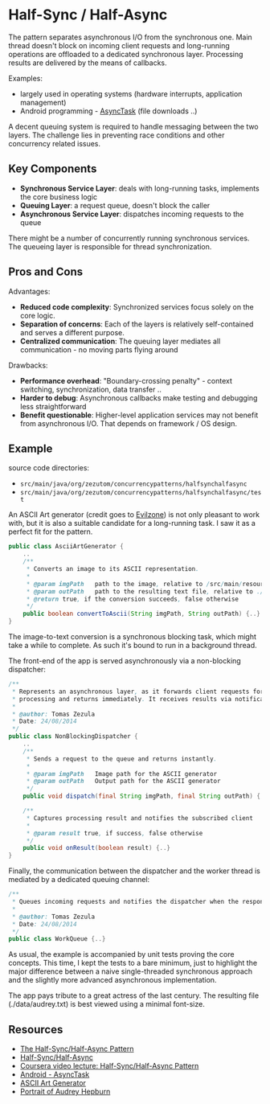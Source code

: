 # Half-Sync / Half-Async

The pattern separates asynchronous I/O from the synchronous one. Main thread doesn't block on incoming client requests and long-running operations are offloaded
to a dedicated synchronous layer. Processing results are delivered by the means of callbacks.

Examples:
- largely used in operating systems (hardware interrupts, application management)
- Android programming - [AsyncTask](http://developer.android.com/reference/android/os/AsyncTask.html) (file downloads ..)

A decent queuing system is required to handle messaging between the two layers. The challenge
lies in preventing race conditions and other concurrency related issues.

## Key Components
- __Synchronous Service Layer__: deals with long-running tasks, implements the core business logic
- __Queuing Layer__: a request queue, doesn't block the caller
- __Asynchronous Service Layer__: dispatches incoming requests to the queue

There might be a number of concurrently running synchronous services. The queueing layer
is responsible for thread synchronization.

## Pros and Cons
Advantages:
- __Reduced code complexity__: Synchronized services focus solely on the core logic.
- __Separation of concerns__: Each of the layers is relatively self-contained and serves a different purpose.
- __Centralized communication__: The queuing layer mediates all communication - no moving parts flying around


Drawbacks:
- __Performance overhead__: "Boundary-crossing penalty" - context switching, synchronization, data transfer ..
- __Harder to debug__: Asynchronous callbacks make testing and debugging less straightforward
- __Benefit questionable__: Higher-level application services may not benefit from asynchronous I/O. That depends on
framework / OS design.

## Example
source code directories:
- `src/main/java/org/zezutom/concurrencypatterns/halfsynchalfasync`
- `src/main/java/org/zezutom/concurrencypatterns/halfsynchalfasync/test`

An ASCII Art generator (credit goes to [Evilzone](https://evilzone.org/java/(java-code)image-to-ascii-art-generator))
is not only pleasant to work with, but it is also a suitable candidate for a long-running task. I saw it as a perfect
fit for the pattern.

```java
public class AsciiArtGenerator {
    ..
    /**
     * Converts an image to its ASCII representation.
     *
     * @param imgPath   path to the image, relative to /src/main/resources
     * @param outPath   path to the resulting text file, relative to ./data
     * @return true, if the conversion succeeds, false otherwise
     */
    public boolean convertToAscii(String imgPath, String outPath) {..}
}
```

The image-to-text conversion is a synchronous blocking task, which might take a while
to complete. As such it's bound to run in a background thread.

The front-end of the app is served asynchronously via a non-blocking dispatcher:

```java
/**
 * Represents an asynchronous layer, as it forwards client requests for further
 * processing and returns immediately. It receives results via notifications.
 *
 * @author: Tomas Zezula
 * Date: 24/08/2014
 */
public class NonBlockingDispatcher {
    ..
    /**
     * Sends a request to the queue and returns instantly.
     *
     * @param imgPath   Image path for the ASCII generator
     * @param outPath   Output path for the ASCII generator
     */
    public void dispatch(final String imgPath, final String outPath) {..}

    /**
     * Captures processing result and notifies the subscribed client
     *
     * @param result true, if success, false otherwise
     */
    public void onResult(boolean result) {..}
}
```

Finally, the communication between the dispatcher and the worker thread is mediated by a dedicated queuing channel:

```java
/**
 * Queues incoming requests and notifies the dispatcher when the response is ready.
 *
 * @author: Tomas Zezula
 * Date: 24/08/2014
 */
public class WorkQueue {..}
```

As usual, the example is accompanied by unit tests proving the core concepts. This time,
I kept the tests to a bare minimum, just to highlight the major difference between a naive
single-threaded synchronous approach and the slightly more advanced asynchronous implementation.

The app pays tribute to a great actress of the last century. The resulting file (./data/audrey.txt)
is best viewed using a minimal font-size.

## Resources
- [The Half-Sync/Half-Async Pattern](http://www.dre.vanderbilt.edu/~schmidt/cs282/PDFs/6-Concurrency-and-Synchronization-part10.pdf)
- [Half-Sync/Half-Async](http://www.cs.wustl.edu/~schmidt/PDF/PLoP-95.pdf)
- [Coursera video lecture: Half-Sync/Half-Async Pattern](https://class.coursera.org/posa-002/lecture/211)
- [Android - AsyncTask](http://developer.android.com/reference/android/os/AsyncTask.html)
- [ASCII Art Generator](https://evilzone.org/java/(java-code)image-to-ascii-art-generator/)
- [Portrait of Audrey Hepburn](http://www.topbesthdpicture.com/wp-content/uploads/2014/05/1152630696_1024x768_audrey-hepburn-230x130.jpg)








